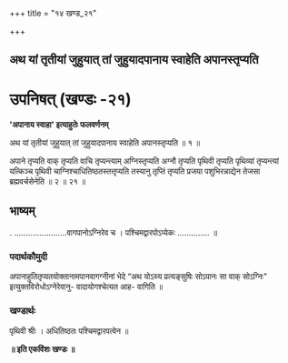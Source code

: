 +++
title = "१४ खण्ड_२१"

+++


## अथ यां तृतीयां जुहुयात् तां जुहुयादपानाय स्वाहेति अपानस्तृप्यति

# **उपनिषत् (खण्डः -२१)**

**'अपानाय स्वाहा' इत्याहुतेः फलवर्णनम्**

अथ यां तृतीयां जुहुयात् तां जुहुयादपानाय स्वाहेति अपानस्तृप्यति ॥ १ ॥

अपाने तृप्यति वाक् तृप्यति वाचि तृप्यन्त्याम् अग्निस्तृप्यति अग्नौ तृप्यति पृथिवी तृप्यति पृथिव्यां तृप्यन्त्यां यत्किञ्च पृथिवी चाग्निश्चाधितिष्ठतस्तत्तृप्यति तस्यानु तृप्तिं तृप्यति प्रजया पशुभिरन्नाद्येन तेजसा ब्रह्मवर्चसेनेति ॥ २ ॥ २१ ॥

## **भाष्यम्**

. .......................वागपानोऽग्निरेव च । पश्चिमद्वारपोऽप्येकः ………….. ॥

### पदार्थकौमुदी

अपानाहुतितृप्यतयोक्तानामपानवागग्नीनां भेदे “अथ योऽस्य प्रत्यङ्सुषिः सोऽपानः सा वाक् सोऽग्निः" इत्युक्तविरोधोऽग्नेरेवानु- वादायोगश्चेत्यत आह- वागिति ॥

### **खण्डार्थः**

पृथिवी श्रीः । अधितिष्ठतः पश्चिमद्वारपत्वेन ॥

**॥ इति एकविंशः खण्डः ॥**

